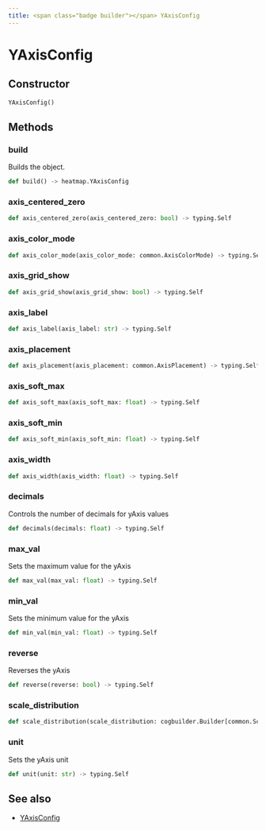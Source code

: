 ```yaml
---
title: <span class="badge builder"></span> YAxisConfig
---
```

# <span class="badge builder"></span> YAxisConfig

## Constructor

```python
YAxisConfig()
```
## Methods

### <span class="badge object-method"></span> build

Builds the object.

```python
def build() -> heatmap.YAxisConfig
```

### <span class="badge object-method"></span> axis_centered_zero

```python
def axis_centered_zero(axis_centered_zero: bool) -> typing.Self
```

### <span class="badge object-method"></span> axis_color_mode

```python
def axis_color_mode(axis_color_mode: common.AxisColorMode) -> typing.Self
```

### <span class="badge object-method"></span> axis_grid_show

```python
def axis_grid_show(axis_grid_show: bool) -> typing.Self
```

### <span class="badge object-method"></span> axis_label

```python
def axis_label(axis_label: str) -> typing.Self
```

### <span class="badge object-method"></span> axis_placement

```python
def axis_placement(axis_placement: common.AxisPlacement) -> typing.Self
```

### <span class="badge object-method"></span> axis_soft_max

```python
def axis_soft_max(axis_soft_max: float) -> typing.Self
```

### <span class="badge object-method"></span> axis_soft_min

```python
def axis_soft_min(axis_soft_min: float) -> typing.Self
```

### <span class="badge object-method"></span> axis_width

```python
def axis_width(axis_width: float) -> typing.Self
```

### <span class="badge object-method"></span> decimals

Controls the number of decimals for yAxis values

```python
def decimals(decimals: float) -> typing.Self
```

### <span class="badge object-method"></span> max_val

Sets the maximum value for the yAxis

```python
def max_val(max_val: float) -> typing.Self
```

### <span class="badge object-method"></span> min_val

Sets the minimum value for the yAxis

```python
def min_val(min_val: float) -> typing.Self
```

### <span class="badge object-method"></span> reverse

Reverses the yAxis

```python
def reverse(reverse: bool) -> typing.Self
```

### <span class="badge object-method"></span> scale_distribution

```python
def scale_distribution(scale_distribution: cogbuilder.Builder[common.ScaleDistributionConfig]) -> typing.Self
```

### <span class="badge object-method"></span> unit

Sets the yAxis unit

```python
def unit(unit: str) -> typing.Self
```

## See also

 * <span class="badge object-type-class"></span> [YAxisConfig](./object-YAxisConfig.md)
